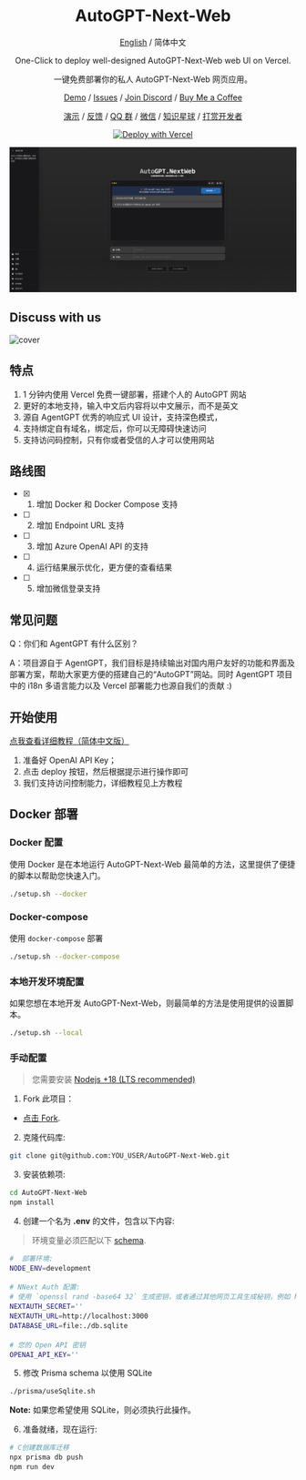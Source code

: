 <div align="center">

<h1 align="center">AutoGPT-Next-Web</h1>

[English](https://github.com/Dogtiti/AutoGPT-Next-Web/blob/main/README.md) / 简体中文

One-Click to deploy well-designed AutoGPT-Next-Web web UI on Vercel.

一键免费部署你的私人 AutoGPT-Next-Web 网页应用。

[Demo](https://auto-agentgpt.com) / [Issues](https://github.com/Dogtiti/AutoGPT-Next-Web/issues) / [Join Discord](https://discord.gg/Xnsbhg6Uvd) / [Buy Me a Coffee](https://www.buymeacoffee.com/elricliu)

[演示](https://auto-agentgpt.com/) / [反馈](https://github.com/Dogtiti/AutoGPT-Next-Web/issues) / [QQ 群](https://user-images.githubusercontent.com/38354472/232797111-d34a81b0-2739-4251-82b6-6093dc0eb0b6.png) / [微信](https://user-images.githubusercontent.com/38354472/232797309-9348f3a6-1dd7-422a-ad01-935247b1970e.png) / [知识星球](https://user-images.githubusercontent.com/38354472/232797482-c42222ff-74f9-4519-ba6f-752288dbe262.png) / [打赏开发者](https://user-images.githubusercontent.com/38354472/232796654-c749602b-c1d4-402b-8c31-e7c013b7a42d.png)

[![Deploy with Vercel](https://vercel.com/button)](https://vercel.com/new/clone?repository-url=https%3A%2F%2Fgithub.com%2FDogtiti%2FAutoGPT-Next-Web&env=OPENAI_API_KEY&project-name=autogpt-next-web&repository-name=AutoGPT-Next-Web)

![cover](../public/cover-zh.png)

</div>

## Discuss with us

![cover](https://user-images.githubusercontent.com/38354472/232792153-683125c9-33bf-492f-ac6b-fbaab8c7b46e.png)

## 特点

1. 1 分钟内使用 Vercel 免费一键部署，搭建个人的 AutoGPT 网站
2. 更好的本地支持，输入中文后内容将以中文展示，而不是英文
3. 源自 AgentGPT 优秀的响应式 UI 设计，支持深色模式，
4. 支持绑定自有域名，绑定后，你可以无障碍快速访问
5. 支持访问码控制，只有你或者受信的人才可以使用网站

## 路线图

- [x] 1. 增加 Docker 和 Docker Compose 支持
- [ ] 2. 增加 Endpoint URL 支持
- [ ] 3. 增加 Azure OpenAI API 的支持
- [ ] 4. 运行结果展示优化，更方便的查看结果
- [ ] 5. 增加微信登录支持

## 常见问题

Q：你们和 AgentGPT 有什么区别？

A：项目源自于 AgentGPT，我们目标是持续输出对国内用户友好的功能和界面及部署方案，帮助大家更方便的搭建自己的“AutoGPT”网站。同时 AgentGPT 项目中的 i18n 多语言能力以及 Vercel 部署能力也源自我们的贡献 :)

## 开始使用

[点我查看详细教程（简体中文版）](https://egqz2y6eul.feishu.cn/docx/DhIfdwJIyoCKcnxQye2cqoUgnof)

1. 准备好 OpenAI API Key；
2. 点击 deploy 按钮，然后根据提示进行操作即可
3. 我们支持访问控制能力，详细教程见上方教程

## Docker 部署

### Docker 配置

使用 Docker 是在本地运行 AutoGPT-Next-Web 最简单的方法，这里提供了便捷的脚本以帮助您快速入门。

```bash
./setup.sh --docker
```
### Docker-compose

使用 `docker-compose` 部署
```bash
./setup.sh --docker-compose
```

### 本地开发环境配置

如果您想在本地开发 AutoGPT-Next-Web，则最简单的方法是使用提供的设置脚本。

```bash
./setup.sh --local
```

### 手动配置

> 您需要安装 [Nodejs +18 (LTS recommended)](https://nodejs.org/en/)

1. Fork 此项目：

- [点击 Fork](https://github.com/Dogtiti/AutoGPT-Next-Web/fork).

2. 克隆代码库:

```bash
git clone git@github.com:YOU_USER/AutoGPT-Next-Web.git
```

3. 安装依赖项:

```bash
cd AutoGPT-Next-Web
npm install
```

4. 创建一个名为 **.env** 的文件，包含以下内容:

> 环境变量必须匹配以下 [schema](https://github.com/Dogtiti/AutoGPT-Next-Web/blob/main/src/env/schema.mjs).

```bash
#  部署环境:
NODE_ENV=development

# NNext Auth 配置:
# 使用 `openssl rand -base64 32` 生成密钥，或者通过其他网页工具生成秘钥，例如 https://generate-secret.vercel.app/
NEXTAUTH_SECRET=''
NEXTAUTH_URL=http://localhost:3000
DATABASE_URL=file:./db.sqlite

# 您的 Open API 密钥
OPENAI_API_KEY=''
```

5. 修改 Prisma schema 以使用 SQLite

```bash
./prisma/useSqlite.sh
```

**Note:** 如果您希望使用 SQLite，则必须执行此操作。

6. 准备就绪，现在运行:

```bash
# C创建数据库迁移
npx prisma db push
npm run dev
```
